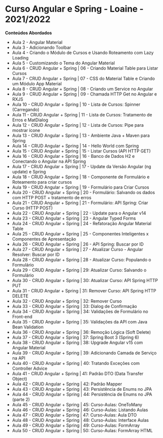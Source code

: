 # Curso Angular e Spring - Loaine - 2021/2022

**Conteúdos Abordados**

 - Aula 2 - Angular Material
 - Aula 3 - Adicionando Toolbar
 - Aula 4 - Criando o Módulo de Cursos e Usando Roteamento com Lazy Loading
 - Aula 5 - Customizando o Tema do Angular Material
 - Aula 6  - CRUD Angular + Spring | 06 - Criando Material Table para Listar Cursos
 - Aula 7  - CRUD Angular + Spring | 07 - CSS do Material Table e Criando um Módulo App Material
 - Aula 8  - CRUD Angular + Spring | 08 - Criando um Service no Angular
 - Aula 9  - CRUD Angular + Spring | 09 - Chamada HTTP Get no Angular e RXJS
 - Aula 10 - CRUD Angular + Spring | 10 - Lista de Cursos: Spinner (Carregando)
 - Aula 11 - CRUD Angular + Spring | 11 - Lista de Cursos: Tratamento de Erros e MatDialog
 - Aula 12 - CRUD Angular + Spring | 12 - Lista de Cursos: Pipe para mostrar ícone
 - Aula 13 - CRUD Angular + Spring | 13 - Ambiente Java + Maven para Spring
 - Aula 14 - CRUD Angular + Spring | 14 - Hello World com Spring
 - Aula 15 - CRUD Angular + Spring | 15 - Listar Cursos (API HTTP GET)
 - Aula 16 - CRUD Angular + Spring | 16 - Banco de Dados H2 e Conectando o Angular na API Spring
 - Aula 17 - CRUD Angular + Spring | 17 - Update da Versão Angular (ng update) e Spring
 - Aula 18 - CRUD Angular + Spring | 18 - Componente de Formulário e Roteamento para criar cursos
 - Aula 19 - CRUD Angular + Spring | 19 - Formulário para Criar Cursos
 - Aula 20 - CRUD Angular + Spring | 20 - Formulário: Salvando os dados com HTTP POST + tratamento de erros
 - Aula 21 - CRUD Angular + Spring | 21 - Formulário: API Spring: Criar Curso (HTTP POST)
 - Aula 22 - CRUD Angular + Spring | 22 - Update para o Angular v14
 - Aula 23 - CRUD Angular + Spring | 23 - Angular Typed Forms
 - Aula 24 - CRUD Angular + Spring | 24 - Refatoração Angular Material Table
 - Aula 25 - CRUD Angular + Spring | 25 - Componentes Inteligentes x Componentes de Apresentação
 - Aula 26 - CRUD Angular + Spring | 26 - API Spring: Buscar por ID
 - Aula 27 - CRUD Angular + Spring | 27 - Atualizar Curso - Angular Resolver: Buscar por ID
 - Aula 28 - CRUD Angular + Spring | 28 - Atualizar Curso: Populando o Formulário
 - Aula 29 - CRUD Angular + Spring | 29: Atualizar Curso: Salvando o Formulário
 - Aula 30 - CRUD Angular + Spring | 30: Atualizar Curso: API Spring HTTP PUT
 - Aula 31 - CRUD Angular + Spring | 31: Remover Curso: API Spring HTTP DELETE
 - Aula 32 - CRUD Angular + Spring | 32: Remover Curso
 - Aula 33 - CRUD Angular + Spring | 33: Dialog de Confirmação
 - Aula 34 - CRUD Angular + Spring | 34: Validações de Formulário no Front-end
 - Aula 35 - CRUD Angular + Spring | 35: Validações da API com Java Bean Validation
 - Aula 36 - CRUD Angular + Spring | 36: Remoção Lógica (Soft Delete)
 - Aula 37 - CRUD Angular + Spring | 37: Spring Boot 3 (Spring 6)
 - Aula 38 - CRUD Angular + Spring | 38: Upgrade Angular v15 com Angular Material
 - Aula 39 - CRUD Angular + Spring | 39: Adicionando Camada de Serviço na API
 - Aula 40 - CRUD Angular + Spring | 40: Tratando Exceções com Controller Advice
 - Aula 41 - CRUD Angular + Spring | 41: Padrão DTO (Data Transfer Object)
 - Aula 42 - CRUD Angular + Spring | 42: Padrão Mapper
 - Aula 43 - CRUD Angular + Spring | 43: Persistência de Enums no JPA
 - Aula 44 - CRUD Angular + Spring | 44: Persistência de Enums no JPA (parte 2)
 - Aula 45 - CRUD Angular + Spring | 45: Curso-Aulas: OneToMany
 - Aula 46 - CRUD Angular + Spring | 46: Curso-Aulas: Listando Aulas
 - Aula 47 - CRUD Angular + Spring | 47: Curso-Aulas: Aula DTO
 - Aula 48 - CRUD Angular + Spring | 48: Curso-Aulas: Interface Aulas
 - Aula 49 - CRUD Angular + Spring | 49: Curso-Aulas: FormArray
 - Aula 50 - CRUD Angular + Spring | 50: Curso-Aulas: FormArray HTML
 
 